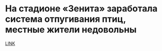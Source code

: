 # На стадионе «Зенита» заработала система отпугивания птиц, местные жители недовольны



[LINK](https://varlamov.ru/3501671.html)